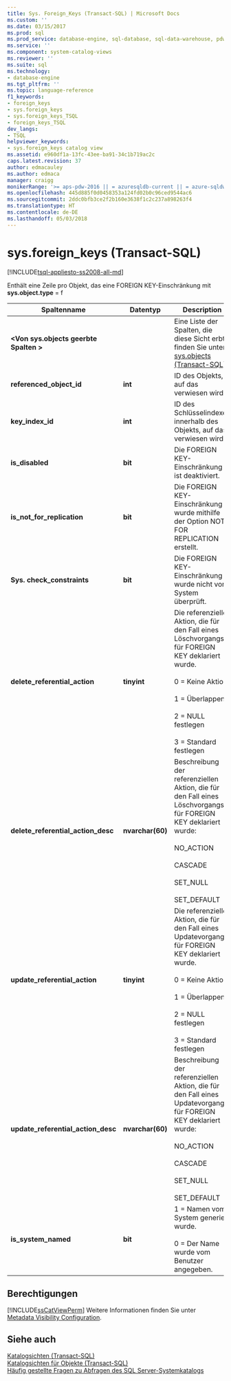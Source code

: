 ```yaml
---
title: Sys. Foreign_Keys (Transact-SQL) | Microsoft Docs
ms.custom: ''
ms.date: 03/15/2017
ms.prod: sql
ms.prod_service: database-engine, sql-database, sql-data-warehouse, pdw
ms.service: ''
ms.component: system-catalog-views
ms.reviewer: ''
ms.suite: sql
ms.technology:
- database-engine
ms.tgt_pltfrm: ''
ms.topic: language-reference
f1_keywords:
- foreign_keys
- sys.foreign_keys
- sys.foreign_keys_TSQL
- foreign_keys_TSQL
dev_langs:
- TSQL
helpviewer_keywords:
- sys.foreign_keys catalog view
ms.assetid: e960df1a-13fc-43ee-ba91-34c1b719ac2c
caps.latest.revision: 37
author: edmacauley
ms.author: edmaca
manager: craigg
monikerRange: '>= aps-pdw-2016 || = azuresqldb-current || = azure-sqldw-latest || >= sql-server-2016 || = sqlallproducts-allversions'
ms.openlocfilehash: 445d885f0d0458353a124fd02b0c96ced9544ac6
ms.sourcegitcommit: 2ddc0bfb3ce2f2b160e3638f1c2c237a898263f4
ms.translationtype: HT
ms.contentlocale: de-DE
ms.lasthandoff: 05/03/2018
---
```

# <a name="sysforeignkeys-transact-sql"></a>sys.foreign_keys (Transact-SQL)
[!INCLUDE[tsql-appliesto-ss2008-all-md](../../includes/tsql-appliesto-ss2008-all-md.md)]

  Enthält eine Zeile pro Objekt, das eine FOREIGN KEY-Einschränkung mit **sys.object.type** = f  
  
|Spaltenname|Datentyp|Description|  
|-----------------|---------------|-----------------|  
|**\<Von sys.objects geerbte Spalten >**||Eine Liste der Spalten, die diese Sicht erbt, finden Sie unter [sys.objects &#40;Transact-SQL&#41;](../../relational-databases/system-catalog-views/sys-objects-transact-sql.md).|  
|**referenced_object_id**|**int**|ID des Objekts, auf das verwiesen wird.|  
|**key_index_id**|**int**|ID des Schlüsselindexes innerhalb des Objekts, auf das verwiesen wird.|  
|**is_disabled**|**bit**|Die FOREIGN KEY-Einschränkung ist deaktiviert.|  
|**is_not_for_replication**|**bit**|Die FOREIGN KEY-Einschränkung wurde mithilfe der Option NOT FOR REPLICATION erstellt.|  
|**Sys. check_constraints**|**bit**|Die FOREIGN KEY-Einschränkung wurde nicht vom System überprüft.|  
|**delete_referential_action**|**tinyint**|Die referenzielle Aktion, die für den Fall eines Löschvorgangs für FOREIGN KEY deklariert wurde.<br /><br /> 0 = Keine Aktion<br /><br /> 1 = Überlappend<br /><br /> 2 = NULL festlegen<br /><br /> 3 = Standard festlegen|  
|**delete_referential_action_desc**|**nvarchar(60)**|Beschreibung der referenziellen Aktion, die für den Fall eines Löschvorgangs für FOREIGN KEY deklariert wurde:<br /><br /> NO_ACTION<br /><br /> CASCADE<br /><br /> SET_NULL<br /><br /> SET_DEFAULT|  
|**update_referential_action**|**tinyint**|Die referenzielle Aktion, die für den Fall eines Updatevorgangs für FOREIGN KEY deklariert wurde.<br /><br /> 0 = Keine Aktion<br /><br /> 1 = Überlappend<br /><br /> 2 = NULL festlegen<br /><br /> 3 = Standard festlegen|  
|**update_referential_action_desc**|**nvarchar(60)**|Beschreibung der referenziellen Aktion, die für den Fall eines Updatevorgangs für FOREIGN KEY deklariert wurde:<br /><br /> NO_ACTION<br /><br /> CASCADE<br /><br /> SET_NULL<br /><br /> SET_DEFAULT|  
|**is_system_named**|**bit**|1 = Namen vom System generiert wurde.<br /><br /> 0 = Der Name wurde vom Benutzer angegeben.|  
  
## <a name="permissions"></a>Berechtigungen  
 [!INCLUDE[ssCatViewPerm](../../includes/sscatviewperm-md.md)] Weitere Informationen finden Sie unter [Metadata Visibility Configuration](../../relational-databases/security/metadata-visibility-configuration.md).  
  
## <a name="see-also"></a>Siehe auch  
 [Katalogsichten &#40;Transact-SQL&#41;](../../relational-databases/system-catalog-views/catalog-views-transact-sql.md)   
 [Katalogsichten für Objekte &#40;Transact-SQL&#41;](../../relational-databases/system-catalog-views/object-catalog-views-transact-sql.md)   
 [Häufig gestellte Fragen zu Abfragen des SQL Server-Systemkatalogs](../../relational-databases/system-catalog-views/querying-the-sql-server-system-catalog-faq.md)  
  
  
